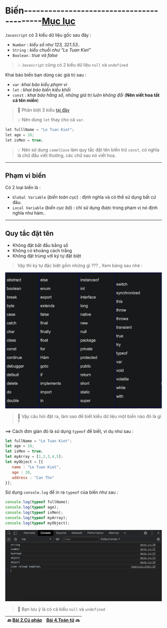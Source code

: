 # Biến------------------------------------------[Mục lục](https://github.com/Zenfection/Javascript)

`Javascript` có 3 kiểu dữ liệu gốc sau đây : 

- `Number` : *kiểu số như 123, 321.53..*
- `String` : *kiểu chuỗi như "Le Tuan Kiet"*
- `Boolean` : *true và false*

> 💡 `Javascript` cũng có 2 kiểu dữ liệu `null` và `undefined`

Khai báo biến bạn dùng các giá trị sau : 

- `var` :*khai báo kiểu phạm vi*
- `let` : *khai báo biến kiểu khối*
- `const` : *khai báo hằng số, những giá trị luôn không đổi* (**Nên viết hoa tất cả tên miền**) 

> 💭 Phân biệt 3 kiểu [tại đây](https://viblo.asia/p/phan-biet-kieu-bien-var-let-va-const-trong-javascript-ORNZqaOnZ0n)
> 
> 💡 Nên dùng `let` thay cho cả `var`.

```java
let fulllName = "Le Tuan Kiet";
let age = 18;
let isMen = true;
```

> 💡 Nên sử dụng `camelCase` làm quy tắc đặt tên biến trừ `const`, có nghĩa là chữ đầu viết thường, các chữ sau nó viết hoa.

---

## Phạm vi biến

Có 2 loại biến là :

- `Global Variable` (*biến toàn cục*) :  định nghĩa và có thể sử dụng bất cứ đâu.
- `Local Variable` (*biến cục bộ*) : chỉ sử dụng được trong phạm vị nó định nghĩa như hàm..

---

## Quy tắc đặt tên

- Không đặt bắt đầu bằng số
- Không có khoảng cách trắng
- Không đặt trùng với ký tự đặt biệt

> Vậy thì ký tự đặc biệt gồm những gì ??? , Xem bảng sau nhé : 

![Ảnh chụp Màn hình 2021-01-21 lúc 20.10.26.png](https://raw.githubusercontent.com/Zenfection/Image/master/2021/01/21-20-10-30-A%CC%89nh%20chu%CC%A3p%20Ma%CC%80n%20hi%CC%80nh%202021-01-21%20lu%CC%81c%2020.10.26.png)

> 🤔 Vậy câu hỏi đặt ra, làm sao để biết kiểu dữ liệu một biến nào đó là gì ? 

==> Cách đơn giản đó là sử dụng `typeof` để biết, ví dụ như sau : 

```javascript
let fullName = "Le Tuan Kiet";
let age = 18;
let isMen = true;
let myArray = [1,2,3,4,5];
let myObject = [{
   name : "Le Tuan Kiet",
   age : 20,
   address : "Can Tho"
}];
```

Sử dụng `console.log` để in ra `typeof` của biến như sau : 

```javascript
console.log(typeof fullName);
console.log(typeof age);
console.log(typeof isMen);
console.log(typeof myArray);
console.log(typeof myObject);
```

![Ảnh chụp Màn hình 2021-01-21 lúc 23.24.58.png](https://raw.githubusercontent.com/Zenfection/Image/master/2021/01/21-23-25-23-A%CC%89nh%20chu%CC%A3p%20Ma%CC%80n%20hi%CC%80nh%202021-01-21%20lu%CC%81c%2023.24.58.png)

> 🚀 Bạn lưu ý là có cả kiểu `null` và `undefined`

| 🔙 [Bài 2.Cú pháp](https://github.com/Zenfection/Javascript/blob/master/Javascript%20Basic/2.Cuphap.md) | [Bài 4.Toán tử](https://github.com/Zenfection/Javascript/blob/master/Javascript%20Basic/4.Toantu.md) 🔜 |
| ------------------------------------------------------------------------------------------------------- | ------------------------------------------------------------------------------------------------------- |
